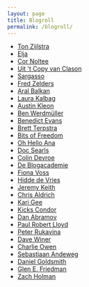 ```yaml
---
layout: page
title: Blogroll
permalink: /blogroll/
---
```


- [Ton Zijlstra](http://zylstra.org/)
- [Elja][cc614cb5]
- [Cor Noltee][56a82e94]
- [Uit 't Copy van Clason][d931b046]
- [Sargasso](http://sargasso.nl)
- [Fred Zelders][79901a6b]
- [Aral Balkan](https://ar.al/)
- [Laura Kalbag](https://laurakalbag.com/posts/)
- [Austin Kleon](https://austinkleon.com/)
- [Ben Werdmüller](https://werd.io/)
- [Benedict Evans](https://www.ben-evans.com/)
- [Brett Terpstra](http://brettterpstra.com/)
- [Bits of Freedom](https://www.bitsoffreedom.nl/#actueel)
- [Oh Hello Ana](https://www.ohhelloana.blog/)
- [Doc Searls](http://blogs.harvard.edu/doc/)
- [Colin Devroe](http://cdevroe.com/blog/)
- [De Blogacademie](https://www.deblogacademie.nl/alle-blogs/)
- [Fiona Voss](http://fionavoss.blog/)
- [Hidde de Vries](https://hiddedevries.nl/en/blog/)
- [Jeremy Keith](https://adactio.com/)
- [Chris Aldrich](https://boffosocko.com/)
- [Kari Gee](https://karigee.com/)
- [Kicks Condor](https://www.kickscondor.com/)
- [Dan Abramov](https://overreacted.io/)
- [Paul Robert Lloyd](https://paulrobertlloyd.com/articles/)
- [Peter Rukavina](https://ruk.ca/)
- [Dave Winer](http://scripting.com/)
- [Charlie Owen](https://www.sonniesedge.co.uk/)
- [Sebastiaan Andeweg](https://seblog.nl/)
- [Daniel Goldsmith](https://ascraeus.org/)
- [Glen E. Friedman](http://idealistpropaganda.blogspot.com/)
- [Zach Holman](https://zachholman.com/)



[d931b046]: http://www.copyvanclason.nl/ "Mooie korte verhalen"
[79901a6b]: http://www.fredzelders.nl/ "Still going strong"
[cc614cb5]: http://www.eljadaae.nl/ "Allesdoener"
[56a82e94]: https://zenoemenhetdesignthinking.wordpress.com/ "Een echte design thinker."
